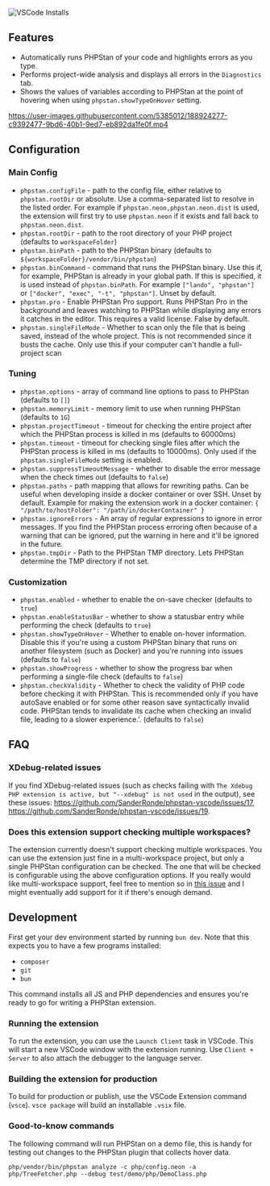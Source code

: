 ![VSCode Installs](https://img.shields.io/vscode-marketplace/i/sanderronde.phpstan-vscode.svg?label=VSCode%20Marketplace%20Installs)

## Features

-   Automatically runs PHPStan of your code and highlights errors as you type.
-   Performs project-wide analysis and displays all errors in the `Diagnostics` tab.
-   Shows the values of variables according to PHPStan at the point of hovering when using `phpstan.showTypeOnHover` setting.

https://user-images.githubusercontent.com/5385012/188924277-c9392477-9bd6-40b1-9ed7-eb892da1fe0f.mp4

## Configuration

### Main Config

-   `phpstan.configFile` - path to the config file, either relative to `phpstan.rootDir` or absolute. Use a comma-separated list to resolve in the listed order. For example if `phpstan.neon,phpstan.neon.dist` is used, the extension will first try to use `phpstan.neon` if it exists and fall back to `phpstan.neon.dist`.
-   `phpstan.rootDir` - path to the root directory of your PHP project (defaults to `workspaceFolder`)
-   `phpstan.binPath` - path to the PHPStan binary (defaults to `${workspaceFolder}/vendor/bin/phpstan`)
-   `phpstan.binCommand` - command that runs the PHPStan binary. Use this if, for example, PHPStan is already in your global path. If this is specified, it is used instead of `phpstan.binPath`. For example `["lando", "phpstan"]` or `["docker", "exec", "-t", "phpstan"]`. Unset by default.
-   `phpstan.pro` - Enable PHPStan Pro support. Runs PHPStan Pro in the background and leaves watching to PHPStan while displaying any errors it catches in the editor. This requires a valid license. False by default.
-   `phpstan.singleFileMode` - Whether to scan only the file that is being saved, instead of the whole project. This is not recommended since it busts the cache. Only use this if your computer can't handle a full-project scan

### Tuning

-   `phpstan.options` - array of command line options to pass to PHPStan (defaults to `[]`)
-   `phpstan.memoryLimit` - memory limit to use when running PHPStan (defaults to `1G`)
-   `phpstan.projectTimeout` - timeout for checking the entire project after which the PHPStan process is killed in ms (defaults to 60000ms)
-   `phpstan.timeout` - timeout for checking single files after which the PHPStan process is killed in ms (defaults to 10000ms). Only used if the `phpstan.singleFileMode` setting is enabled.
-   `phpstan.suppressTimeoutMessage` - whether to disable the error message when the check times out (defaults to `false`)
-   `phpstan.paths` - path mapping that allows for rewriting paths. Can be useful when developing inside a docker container or over SSH. Unset by default. Example for making the extension work in a docker container: `{ "/path/to/hostFolder": "/path/in/dockerContainer" }`
-   `phpstan.ignoreErrors` - An array of regular expressions to ignore in error messages. If you find the PHPStan process erroring often because of a warning that can be ignored, put the warning in here and it'll be ignored in the future.
-   `phpstan.tmpDir` - Path to the PHPStan TMP directory. Lets PHPStan determine the TMP directory if not set.

### Customization

-   `phpstan.enabled` - whether to enable the on-save checker (defaults to `true`)
-   `phpstan.enableStatusBar` - whether to show a statusbar entry while performing the check (defaults to `true`)
-   `phpstan.showTypeOnHover` - Whether to enable on-hover information. Disable this if you're using a custom PHPStan binary that runs on another filesystem (such as Docker) and you're running into issues (defaults to `false`)
-   `phpstan.showProgress` - whether to show the progress bar when performing a single-file check (defaults to `false`)
-   `phpstan.checkValidity` - Whether to check the validity of PHP code before checking it with PHPStan. This is recommended only if you have autoSave enabled or for some other reason save syntactically invalid code. PHPStan tends to invalidate its cache when checking an invalid file, leading to a slower experience.'. (defaults to `false`)

## FAQ

### XDebug-related issues

If you find XDebug-related issues (such as checks failing with `The Xdebug PHP extension is active, but "--xdebug" is not used` in the output), see these issues: https://github.com/SanderRonde/phpstan-vscode/issues/17, https://github.com/SanderRonde/phpstan-vscode/issues/19.

### Does this extension support checking multiple workspaces?

The extension currently doesn't support checking multiple workspaces. You can use the extension just fine in a multi-workspace project, but only a single PHPStan configuration can be checked. The one that will be checked is configurable using the above configuration options. If you really would like multi-workspace support, feel free to mention so in [this issue](https://github.com/SanderRonde/phpstan-vscode/issues/55) and I might eventually add support for it if there's enough demand.

## Development

First get your dev environment started by running `bun dev`. Note that this expects you to have a few programs installed:

-   `composer`
-   `git`
-   `bun`

This command installs all JS and PHP dependencies and ensures you're ready to go for writing a PHPStan extension.

### Running the extension

To run the extension, you can use the `Launch Client` task in VSCode. This will start a new VSCode window with the extension running. Use `Client + Server` to also attach the debugger to the language server.

### Building the extension for production

To build for production or publish, use the VSCode Extension command (`vsce`). `vsce package` will build an installable `.vsix` file.

### Good-to-know commands

The following command will run PHPStan on a demo file, this is handy for testing out changes to the PHPStan plugin that collects hover data.

`php/vendor/bin/phpstan analyze -c php/config.neon -a php/TreeFetcher.php --debug test/demo/php/DemoClass.php`
